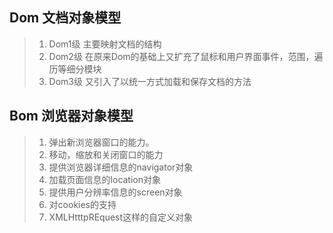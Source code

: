 ## Dom 文档对象模型

> 1. Dom1级 主要映射文档的结构
> 2. Dom2级 在原来Dom的基础上又扩充了鼠标和用户界面事件，范围，遍历等细分模块
> 3. Dom3级 又引入了以统一方式加载和保存文档的方法

## Bom 浏览器对象模型

> 1. 弹出新浏览器窗口的能力。
> 2. 移动，缩放和关闭窗口的能力
> 3. 提供浏览器详细信息的navigator对象
> 4. 加载页面信息的location对象
> 5. 提供用户分辨率信息的screen对象
> 6. 对cookies的支持
> 7. XMLHtttpREquest这样的自定义对象

